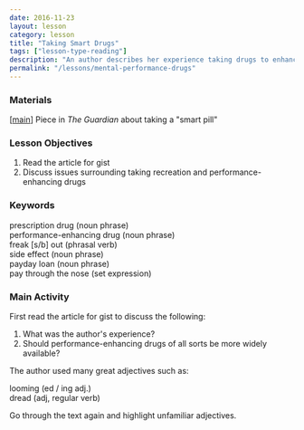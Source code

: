 ```yaml
---
date: 2016-11-23
layout: lesson
category: lesson
title: "Taking Smart Drugs"
tags: ["lesson-type-reading"]
description: "An author describes her experience taking drugs to enhance her mental performance" 
permalink: "/lessons/mental-performance-drugs"
---
```


### Materials 

[<a href="https://www.theguardian.com/commentisfree/2016/oct/31/i-took-a-prescription-pill-to-get-a-lot-of-work-done-quickly-heres-what-happened" target="_blank">main</a>] Piece in *The Guardian* about taking a "smart pill"  

### Lesson Objectives 

1. Read the article for gist 
2. Discuss issues surrounding taking recreation and performance-enhancing drugs 

### Keywords 

prescription drug (noun phrase)  
performance-enhancing drug (noun phrase)  
freak [s/b] out (phrasal verb)  
side effect (noun phrase)  
payday loan (noun phrase)  
pay through the nose (set expression)  

### Main Activity

First read the article for gist to discuss the following: 

1. What was the author's experience? 
2. Should performance-enhancing drugs of all sorts be more widely available? 

The author used many great adjectives such as:

looming (ed / ing adj.)  
dread (adj, regular verb)  

Go through the text again and highlight unfamiliar adjectives. 
